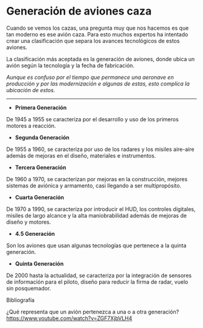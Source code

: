 # Generación de aviones caza

Cuando se vemos los cazas, una pregunta muy que nos hacemos es que tan moderno es ese avión caza. Para esto muchos expertos ha intentado crear una clasificación que separa los avances tecnológicos de estos aviones.

La clasificación más aceptada es la generación de aviones, donde ubica un avión según la tecnología y la fecha de fabricación.

_Aunque es confuso por el tiempo que permanece una aeronave en producción y por las modernización e algunas de estas, esto complica la ubicación de estos._

---
+ **Primera Generación**

De 1945 a 1955 se caracteriza por el desarrollo y uso de los primeros motores a reacción.

+ **Segunda Generación**

De 1955 a 1960, se caracteriza por uso de los radares y los misiles aire-aire además de mejoras en el diseño, materiales e instrumentos.

+ **Tercera Generación**

De 1960 a 1970, se caracterizan por mejoras en la construcción, mejores sistemas de aviónica y armamento, casi llegando a ser multipropósito.

+ **Cuarta Generación**

De 1970 a 1990, se caracteriza por introducir el HUD, los controles digitales, misiles de largo alcance y la alta maniobrabilidad además de mejoras de diseño y motores.

+ **4.5 Generación**

Son los aviones que usan algunas tecnologías que pertenece a la quinta generación.

+ **Quinta Generación**

De 2000 hasta la actualidad, se caracteriza por la integración de sensores de información para el piloto, diseño para reducir la firma de radar, vuelo sin posquemador.

Bibliografía

¿Qué representa que un avión pertenezca a una o a otra generación?
https://www.youtube.com/watch?v=ZGF7XjbVLH4



